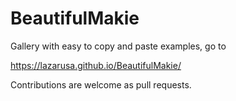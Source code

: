 # BeautifulMakie
Gallery with easy to copy and paste examples, go to

https://lazarusa.github.io/BeautifulMakie/

Contributions are welcome as pull requests.

